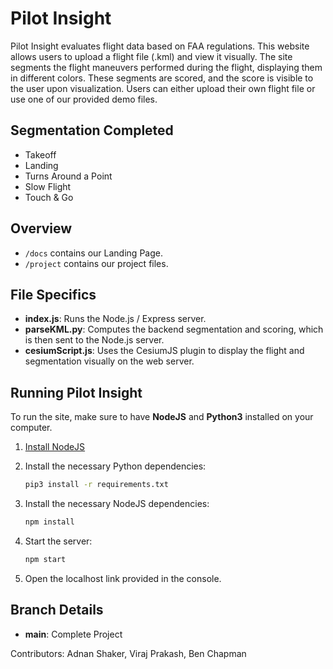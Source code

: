 # Pilot Insight

Pilot Insight evaluates flight data based on FAA regulations. This website allows users to upload a flight file (.kml) and view it visually. The site segments the flight maneuvers performed during the flight, displaying them in different colors. These segments are scored, and the score is visible to the user upon visualization. Users can either upload their own flight file or use one of our provided demo files.

## Segmentation Completed
- Takeoff
- Landing
- Turns Around a Point
- Slow Flight
- Touch & Go

## Overview

- `/docs` contains our Landing Page.
- `/project` contains our project files.

## File Specifics

- **index.js**: Runs the Node.js / Express server.
- **parseKML.py**: Computes the backend segmentation and scoring, which is then sent to the Node.js server.
- **cesiumScript.js**: Uses the CesiumJS plugin to display the flight and segmentation visually on the web server.

## Running Pilot Insight

To run the site, make sure to have **NodeJS** and **Python3** installed on your computer.

1. [Install NodeJS](https://nodejs.org/en/download)

2. Install the necessary Python dependencies:
   ```sh
   pip3 install -r requirements.txt
   ```
3. Install the necessary NodeJS dependencies:
   ```sh
   npm install
   ```
4. Start the server:
   ```sh
   npm start
   ```
5. Open the localhost link provided in the console.

## Branch Details

- **main**: Complete Project

Contributors: Adnan Shaker, Viraj Prakash, Ben Chapman
